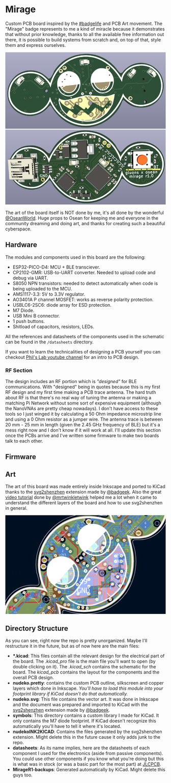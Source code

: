 # Mirage

Custom PCB board inspired by the [#badgelife](https://www.youtube.com/watch?v=G2fHKRONc6U) and PCB Art movement. The "Mirage" badge represents to me a kind of miracle because it demonstrates that without prior knowledge, thanks to all the available free information out there, it is possible to build systems from scratch and, on top of that, style them and express ourselves.

![3D View](/refImages/demoMirage3d.png)
![3D View Bottom](/refImages/demoMirage3dBottom.png)

The art of the board itself is NOT done by me, it's all done by the wonderful [@OseanWorld](https://twitter.com/oseanworld). Huge props to Osean for keeping me and everyone in the community dreaming and doing art, and thanks for creating such a beautiful cyberspace.

## Hardware

The modules and components used in this board are the following:
- ESP32-PICO-D4: MCU + BLE transciever.
- CP2102-GMR: USB-to-UART converter. Needed to upload code and debug via UART.
- S8050 NPN transistors: needed to detect automatically when code is being uploaded to the MCU. 
- AMS1117-3.3: 5V to 3.3V regulator.
- AO3401A P channel MOSFET: works as reverse polarity protection.
- USBLC6-2SC6: diode array for ESD protection.
- M7 Diode.
- USB Mini B connector.
- 1 push buttons.
- Shitload of capacitors, resistors, LEDs.

All the references and datasheets of the components used in the schematic can be found in the `/datasheets` directory.

If you want to learn the technicalities of designing a PCB yourself you can checkout [Phil's Lab youtube channel](https://www.youtube.com/c/PhilS94) for an intro to PCB design.

### RF Section
The design includes an RF portion which is *"designed"* for BLE communications. With "designed" being in quotes because this is my first RF design and my first time making a PCB trace antenna. The hard truth about RF is that there's no real way of tuning the antenna or making a matching Pi Network without some sort of expensive equipment (although the NanoVNAs are pretty cheap nowadays). I don't have access to these tools so I just winged it by calculating a 50 Ohm impedance microstrip line and using a 0 Ohm resistor as a jumper wire. The antenna trace is between 20 mm - 25 mm in length (given the 2.45 GHz frequency of BLE) but it's a mess right now and I don't know if it will work at all. I'll update this section once the PCBs arrive and I've written some firmware to make two boards talk to each other. 

## Firmware

## Art
The art of this board was made entirely inside Inkscape and ported to KiCad thanks to the [svg2shenzhen](https://github.com/badgeek/svg2shenzhen) extension made by [@badgeek](https://github.com/badgeek). Also the great [video tutorial](https://www.youtube.com/watch?v=Sbkvza8cKQE) done by [@mrtwinkletwink](https://twitter.com/mrtwinkletwink) helped me a lot when it came to understand the different layers of the board and how to use svg2shenzhen in general.

![PCB View](/refImages/miragePCBNets.png)

## Directory Structure
As you can see, right now the repo is pretty unorganized. Maybe I'll restructure it in the future, but as of now here are the main files:

- **\*.kicad**: This files contain all the relevant design for the electrical part of the board. The *.kicad_pro* file is the main file you'll want to open (by double clicking on it). The *.kicad_sch* contains the schematic for the board. The *kicad_pcb* contains the layout for the components and the overall PCB design.
- **nudeko.pretty**: contains the custom PCB outline, silkscreen and copper layers which done in Inkscape. *You'll have to load this module into your footprint library if KiCad doesn't do that automatically.*
- **nudeko.svg**: This file contains the vector art. It was done in Inkscape and the document was prepared and imported to KiCad with the [svg2shenzhen](https://github.com/badgeek/svg2shenzhen) extension made by [@badgeek](https://github.com/badgeek).
- **symbols**: This directory contains a custom library I made for KiCad. It only contains the M7 diode footprint. If KiCad doesn't recognize this automatically you'll have to tell it where it's located.
- **nudekoINK2KICAD**: Contains the files generated by the svg2shenzhen extension. Might delete this in the future cause it only adds junk to the repo.
- **datasheets**: As its name implies, here are the datasheets of each component I used for the electronics (aside from passive components). You could use other components if you know what you're doing but this is what was in stock (or was a basic part for the most part) at [JLCPCB](https://jlcpcb.com/).
- **MirageR1-backups**: Generated automatically by KiCad. Might delete this guys too.

